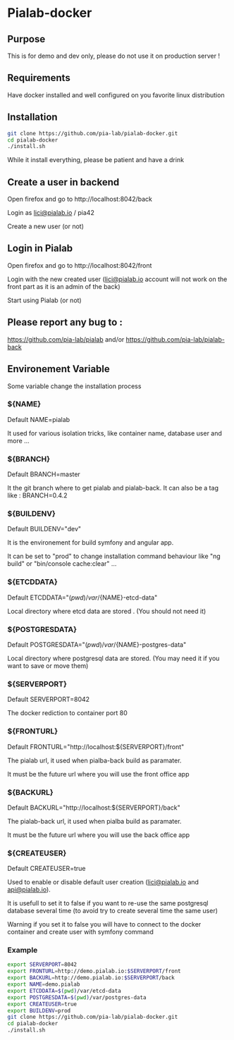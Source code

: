 # Pialab-docker

## Purpose

This is for demo and dev only, please do not use it on production server !

## Requirements

Have docker installed and well configured on you favorite linux distribution

## Installation

```bash
git clone https://github.com/pia-lab/pialab-docker.git
cd pialab-docker
./install.sh

```

While it install everything, please be patient and have a drink

## Create a user in backend

Open firefox and go to http://localhost:8042/back

Login as lici@pialab.io / pia42

Create a new user (or not)

## Login in Pialab

Open firefox and go to http://localhost:8042/front

Login with the new created user (lici@pialab.io account will not work on the front part as it is an admin of the back)

Start using Pialab (or not)

## Please report any bug to :

https://github.com/pia-lab/pialab and/or https://github.com/pia-lab/pialab-back

## Environement Variable

Some variable change the installation process

### ${NAME}

Default NAME=pialab

It used for various isolation tricks, like container name, database user and more ...

### ${BRANCH}

Default BRANCH=master

It the git branch where to get pialab and pialab-back.
It can also be a tag like : BRANCH=0.4.2

### ${BUILDENV}

Default BUILDENV="dev"

It is the environement for build symfony and angular app.

It can be set to "prod" to change installation command behaviour like "ng build" or "bin/console cache:clear" ...

### ${ETCDDATA}

Default ETCDDATA="$(pwd)/var/${NAME}-etcd-data"

Local directory where etcd data are stored . (You should not need it)

### ${POSTGRESDATA}

Default  POSTGRESDATA="$(pwd)/var/${NAME}-postgres-data"

Local directory where postgresql data are stored. (You may need it if you want to save or move them)

### ${SERVERPORT}

Default SERVERPORT=8042

The docker rediction to container port 80

### ${FRONTURL}

Default FRONTURL="http://localhost:${SERVERPORT}/front"

The pialab url, it used when pialba-back build as paramater.

It must be the future url where you will use the front office app

### ${BACKURL}

Default BACKURL="http://localhost:${SERVERPORT}/back"

The pialab-back url, it used when pialba build as paramater.

It must be the future url where you will use the back office app

### ${CREATEUSER}

Default CREATEUSER=true

Used to enable or disable default user creation (lici@pialab.io and api@pialab.io).

It is usefull to set it to false if you want to re-use the same postgresql database several time (to avoid try to create several time the same user)

Warning if you set it to false you will have to connect to the docker container and create user with symfony command

### Example

```bash
export SERVERPORT=8042
export FRONTURL=http://demo.pialab.io:$SERVERPORT/front
export BACKURL=http://demo.pialab.io:$SERVERPORT/back
export NAME=demo.pialab
export ETCDDATA=$(pwd)/var/etcd-data
export POSTGRESDATA=$(pwd)/var/postgres-data
export CREATEUSER=true
export BUILDENV=prod
git clone https://github.com/pia-lab/pialab-docker.git
cd pialab-docker
./install.sh

```
